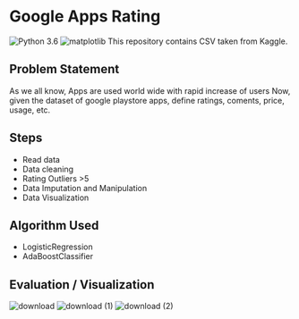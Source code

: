 # Google Apps Rating
![Python 3.6](https://img.shields.io/badge/Python-3.6-brightgreen.svg) ![matplotlib](https://img.shields.io/badge/Library-Scikit_Learn-orange.svg)
This repository contains CSV taken from Kaggle.

## Problem Statement
As we all know, Apps are used world wide with rapid increase of users Now, given the dataset of google playstore apps, define ratings, coments, price, usage, etc.

## Steps
- Read data
- Data cleaning
- Rating Outliers >5
- Data Imputation and Manipulation
- Data Visualization

## Algorithm Used
- LogisticRegression
- AdaBoostClassifier

## Evaluation / Visualization


![download](https://user-images.githubusercontent.com/62024355/87870710-3c44b780-c9c8-11ea-922d-6657fb91cfa3.png)
![download (1)](https://user-images.githubusercontent.com/62024355/87870713-3e0e7b00-c9c8-11ea-9200-c389c55b09ba.png)
![download (2)](https://user-images.githubusercontent.com/62024355/87870714-3fd83e80-c9c8-11ea-86ac-91bd5fa10081.png)



